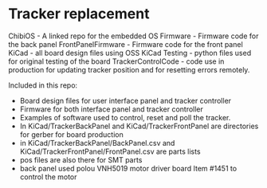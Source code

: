 # Tracker replacement #

ChibiOS - A linked repo for the embedded OS
Firmware - Firmware code for the back panel
FrontPanelFirmware - Firmware code for the front panel
KiCad - all board design files using OSS KiCad
Testing - python files used for original testing of the board
TrackerControlCode - code use in production for updating tracker position and for resetting errors remotely. 


Included in this repo:
   * Board design files for user interface panel and tracker controller
   * Firmware for both interface panel and tracker controller
   * Examples of software used to control, reset and poll the tracker.
   * In KiCad/TrackerBackPanel and KiCad/TrackerFrontPanel are directories for gerber for board production
   * in KiCad/TrackerBackPanel/BackPanel.csv and KiCad/TrackerFrontPanel/FrontPanel.csv are parts lists
   * pos files are also there for SMT parts
   * back panel used polou VNH5019 motor driver board Item #1451 to control the motor